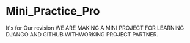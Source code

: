 # Mini_Practice_Pro
It's for Our revision
WE ARE MAKING A MINI PROJECT FOR LEARNING DJANGO AND GITHUB WITHWORKING PROJECT PARTNER.

 
